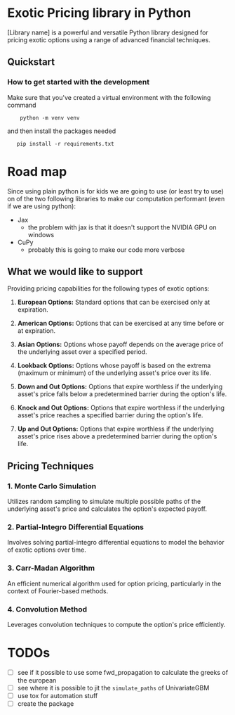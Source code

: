 # Exotic Pricing library in Python

[Library name] is a powerful and versatile Python library designed for pricing exotic options using a range of advanced financial techniques.

## Quickstart

### How to get started with the development

Make sure that you've created a virtual environment with the following command

        python -m venv venv

and then install the packages needed 

       pip install -r requirements.txt

# Road map

Since using plain python is for kids we are going to use (or least try to use) on of the two following libraries
to make our computation performant (even if we are using python):

- Jax
  - the problem with jax is that it doesn't support the NVIDIA GPU on windows 
- CuPy
  - probably this is going to make our code more verbose

## What we would like to support

Providing pricing capabilities for the following types of exotic options:

1. **European Options:** Standard options that can be exercised only at expiration.

2. **American Options:** Options that can be exercised at any time before or at expiration.

3. **Asian Options:** Options whose payoff depends on the average price of the underlying asset over a specified period.

4. **Lookback Options:** Options whose payoff is based on the extrema (maximum or minimum) of the underlying asset's price over its life.

5. **Down and Out Options:** Options that expire worthless if the underlying asset's price falls below a predetermined barrier during the option's life.

6. **Knock and Out Options:** Options that expire worthless if the underlying asset's price reaches a specified barrier during the option's life.

7. **Up and Out Options:** Options that expire worthless if the underlying asset's price rises above a predetermined barrier during the option's life.

## Pricing Techniques

### 1. Monte Carlo Simulation

Utilizes random sampling to simulate multiple possible paths of the underlying asset's price and calculates the option's expected payoff.

### 2. Partial-Integro Differential Equations

Involves solving partial-integro differential equations to model the behavior of exotic options over time.

### 3. Carr-Madan Algorithm

An efficient numerical algorithm used for option pricing, particularly in the context of Fourier-based methods.

### 4. Convolution Method

Leverages convolution techniques to compute the option's price efficiently.

# TODOs

- [ ] see if it possible to use some fwd_propagation to calculate the greeks of the european
- [ ] see where it is possible to jit the `simulate_paths` of UnivariateGBM
- [ ] use tox for automation stuff
- [ ] create the package